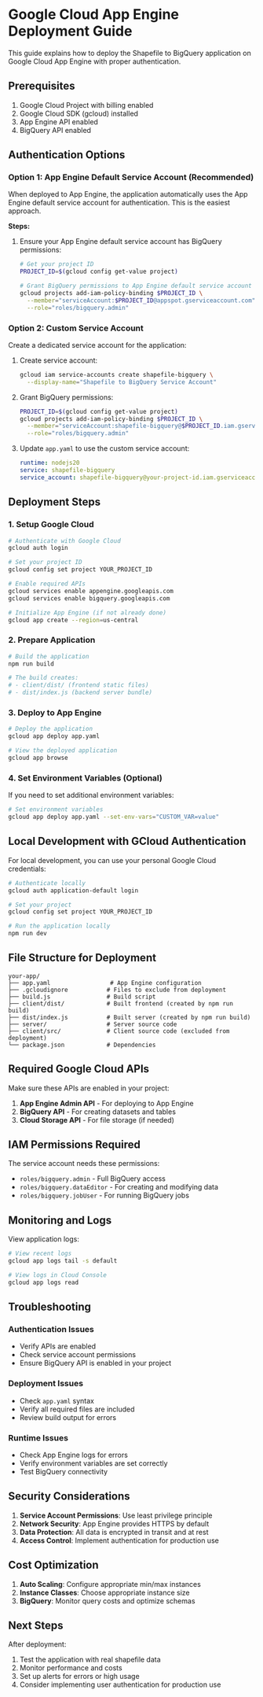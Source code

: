 # Google Cloud App Engine Deployment Guide

This guide explains how to deploy the Shapefile to BigQuery application on Google Cloud App Engine with proper authentication.

## Prerequisites

1. Google Cloud Project with billing enabled
2. Google Cloud SDK (gcloud) installed
3. App Engine API enabled
4. BigQuery API enabled

## Authentication Options

### Option 1: App Engine Default Service Account (Recommended)

When deployed to App Engine, the application automatically uses the App Engine default service account for authentication. This is the easiest approach.

**Steps:**
1. Ensure your App Engine default service account has BigQuery permissions:
   ```bash
   # Get your project ID
   PROJECT_ID=$(gcloud config get-value project)
   
   # Grant BigQuery permissions to App Engine default service account
   gcloud projects add-iam-policy-binding $PROJECT_ID \
     --member="serviceAccount:$PROJECT_ID@appspot.gserviceaccount.com" \
     --role="roles/bigquery.admin"
   ```

### Option 2: Custom Service Account

Create a dedicated service account for the application:

1. Create service account:
   ```bash
   gcloud iam service-accounts create shapefile-bigquery \
     --display-name="Shapefile to BigQuery Service Account"
   ```

2. Grant BigQuery permissions:
   ```bash
   PROJECT_ID=$(gcloud config get-value project)
   gcloud projects add-iam-policy-binding $PROJECT_ID \
     --member="serviceAccount:shapefile-bigquery@$PROJECT_ID.iam.gserviceaccount.com" \
     --role="roles/bigquery.admin"
   ```

3. Update `app.yaml` to use the custom service account:
   ```yaml
   runtime: nodejs20
   service: shapefile-bigquery
   service_account: shapefile-bigquery@your-project-id.iam.gserviceaccount.com
   ```

## Deployment Steps

### 1. Setup Google Cloud

```bash
# Authenticate with Google Cloud
gcloud auth login

# Set your project ID
gcloud config set project YOUR_PROJECT_ID

# Enable required APIs
gcloud services enable appengine.googleapis.com
gcloud services enable bigquery.googleapis.com

# Initialize App Engine (if not already done)
gcloud app create --region=us-central
```

### 2. Prepare Application

```bash
# Build the application
npm run build

# The build creates:
# - client/dist/ (frontend static files)
# - dist/index.js (backend server bundle)
```

### 3. Deploy to App Engine

```bash
# Deploy the application
gcloud app deploy app.yaml

# View the deployed application
gcloud app browse
```

### 4. Set Environment Variables (Optional)

If you need to set additional environment variables:

```bash
# Set environment variables
gcloud app deploy app.yaml --set-env-vars="CUSTOM_VAR=value"
```

## Local Development with GCloud Authentication

For local development, you can use your personal Google Cloud credentials:

```bash
# Authenticate locally
gcloud auth application-default login

# Set your project
gcloud config set project YOUR_PROJECT_ID

# Run the application locally
npm run dev
```

## File Structure for Deployment

```
your-app/
├── app.yaml                 # App Engine configuration
├── .gcloudignore           # Files to exclude from deployment
├── build.js                # Build script
├── client/dist/            # Built frontend (created by npm run build)
├── dist/index.js           # Built server (created by npm run build)
├── server/                 # Server source code
├── client/src/             # Client source code (excluded from deployment)
└── package.json            # Dependencies
```

## Required Google Cloud APIs

Make sure these APIs are enabled in your project:

1. **App Engine Admin API** - For deploying to App Engine
2. **BigQuery API** - For creating datasets and tables
3. **Cloud Storage API** - For file storage (if needed)

## IAM Permissions Required

The service account needs these permissions:

- `roles/bigquery.admin` - Full BigQuery access
- `roles/bigquery.dataEditor` - For creating and modifying data
- `roles/bigquery.jobUser` - For running BigQuery jobs

## Monitoring and Logs

View application logs:
```bash
# View recent logs
gcloud app logs tail -s default

# View logs in Cloud Console
gcloud app logs read
```

## Troubleshooting

### Authentication Issues
- Verify APIs are enabled
- Check service account permissions
- Ensure BigQuery API is enabled in your project

### Deployment Issues
- Check `app.yaml` syntax
- Verify all required files are included
- Review build output for errors

### Runtime Issues
- Check App Engine logs for errors
- Verify environment variables are set correctly
- Test BigQuery connectivity

## Security Considerations

1. **Service Account Permissions**: Use least privilege principle
2. **Network Security**: App Engine provides HTTPS by default
3. **Data Protection**: All data is encrypted in transit and at rest
4. **Access Control**: Implement authentication for production use

## Cost Optimization

1. **Auto Scaling**: Configure appropriate min/max instances
2. **Instance Classes**: Choose appropriate instance size
3. **BigQuery**: Monitor query costs and optimize schemas

## Next Steps

After deployment:
1. Test the application with real shapefile data
2. Monitor performance and costs
3. Set up alerts for errors or high usage
4. Consider implementing user authentication for production use